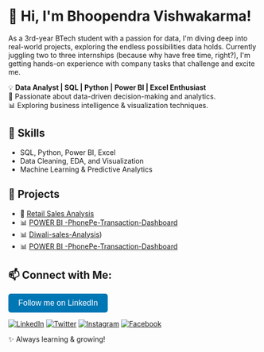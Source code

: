 # 👋 Hi, I'm Bhoopendra Vishwakarma!
As a 3rd-year BTech student with a passion for data, I'm diving deep into real-world projects,
exploring the endless possibilities data holds. Currently juggling two to three internships
(because why have free time, right?), I'm getting hands-on experience with company tasks that challenge and excite me.

💡 **Data Analyst | SQL | Python | Power BI | Excel Enthusiast**  
🎯 Passionate about data-driven decision-making and analytics.  
📊 Exploring business intelligence & visualization techniques.

## 🔧 Skills
- SQL, Python, Power BI, Excel
- Data Cleaning, EDA, and Visualization
- Machine Learning & Predictive Analytics

## 📌 Projects
- 🚀 [Retail Sales Analysis]([https://github.com/your-repo-link](https://github.com/bhuvi16t/Retail-sales-analysis-using-SQL))
- 📊 [POWER BI -PhonePe-Transaction-Dashboard ]([https://github.com/your-repo-link](https://github.com/bhuvi16t/PhonePe-Transaction-Dashboard))
- 📊 [Diwali-sales-Analysis]([https://github.com/your-repo-link](https://github.com/bhuvi16t/Diwali-sales-Analysis)))
- 📊 [POWER BI -PhonePe-Transaction-Dashboard ]([[https://github.com/your-repo-link](https://github.com/bhuvi16t/PhonePe-Transaction-Dashboard)](https://github.com/bhuvi16t/Hotel-Booking-dashboard))


## 📫 Connect with Me:


<a href="https://www.linkedin.com/in/bhoopendra-vishwakarma/" target="_blank">
    <button style="background-color:#0077b5; color:white; border:none; padding:10px 20px; font-size:16px; border-radius:5px;">
        Follow me on LinkedIn
    </button>
</a>

[![LinkedIn](https://img.shields.io/badge/LinkedIn-blue?logo=linkedin&logoColor=white)]([https://www.linkedin.com/in/bhoopendra-vishwakarma/]) 
[![Twitter](https://img.shields.io/badge/Twitter-1DA1F2?logo=twitter&logoColor=white)]([https://twitter.com/your-profile](https://x.com/Bhupendra16x))  
[![Instagram](https://img.shields.io/badge/Instagram-E4405F?logo=instagram&logoColor=white)]([https://instagram.com/your-profile](https://www.instagram.com/bhupendra_16x/))  
[![Facebook](https://img.shields.io/badge/Facebook-1877F2?logo=facebook&logoColor=white)]([https://facebook.com/your-profile](https://www.facebook.com/profile.php?id=61550247021184))  

✨ Always learning & growing!

